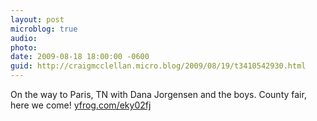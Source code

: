 ```yaml
---
layout: post
microblog: true
audio: 
photo: 
date: 2009-08-18 18:00:00 -0600
guid: http://craigmcclellan.micro.blog/2009/08/19/t3410542930.html
---
```

On the way to Paris, TN with Dana Jorgensen and the boys. County fair, here we come! [yfrog.com/eky02fj](http://yfrog.com/eky02fj)
